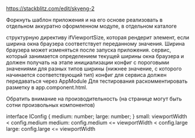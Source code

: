 https://stackblitz.com/edit/skyeng-2

Форкнуть шаблон приложения и на его основе реализовать в отдельном аккуратно оформленном модуле, в отдельном каталоге

структурную директиву ifViewportSize, которая рендерит элемент, если ширина окна браузера соответствует переданному значения. Ширина браузера может изменяться после запуска приложения.
сервис, который занимается определением текущей ширины окна браузера и должен получать на этапе инициализации конфиг с пороговыми значениями для разных типов ширины (нижнее значение, с которого начинается соответствующий тип)
конфиг для сервиса должен передаваться через AppModule
Для тестирования раскомментировать разметку в app.component.html.

Обратить внимание на производительность (на странице могут быть сотни произвольных компонентов)

interface IConfig {
  medium: number;
  large: number;
}
small: viewportWidth < config.medium
medium: config.medium <= viewportWidth < config.large
large: config.large <= viewportWidth
